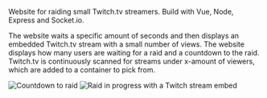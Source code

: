 Website for raiding small Twitch.tv streamers. 
Build with Vue, Node, Express and Socket.io. 

The website waits a specific amount of seconds and then displays an embedded Twitch.tv stream with a small number of views. The website displays how many users are waiting for a raid and a countdown to the raid. Twitch.tv is continuously scanned for streams under x-amount of viewers, which are added to a container to pick from.

![Countdown to raid](https://github.com/JonasStjerne/liveRaider/blob/main/countdown.png)
![Raid in progress with a Twitch stream embed](https://github.com/JonasStjerne/liveRaider/blob/main/raid.png)

